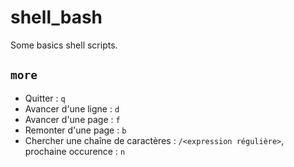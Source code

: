 # shell_bash

Some basics shell scripts.

## `more`

- Quitter : `q`
- Avancer d'une ligne : `d`
- Avancer d'une page : `f`
- Remonter d'une page : `b`
- Chercher une chaîne de caractères : `/<expression régulière>`, prochaine occurence : `n`
